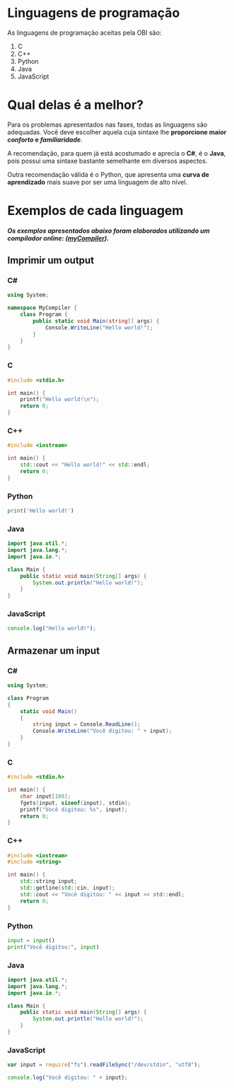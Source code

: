 # Linguagens de programação

As linguagens de programação aceitas pela OBI são:

1. C
2. C++
3. Python
4. Java
5. JavaScript

# Qual delas é a melhor?

Para os problemas apresentados nas fases, todas as linguagens são adequadas. Você deve escolher aquela cuja sintaxe lhe **proporcione maior *conforto* e *familiaridade***.

A recomendação, para quem já está acostumado e aprecia o **C#**, é o **Java**, pois possui uma sintaxe bastante semelhante em diversos aspectos.

Outra recomendação válida é o Python, que apresenta uma **curva de aprendizado** mais suave por ser uma linguagem de alto nível.

# Exemplos de cada linguagem

##### Os exemplos apresentados abaixo foram elaborados utilizando um compilador online: ([myCompiler](https://www.mycompiler.io/pt)).

## Imprimir um output

### C#

```cs
using System;

namespace MyCompiler {
    class Program {
        public static void Main(string[] args) {
            Console.WriteLine("Hello world!");
        }
    }
}
```

### C

```c
#include <stdio.h>

int main() {
    printf("Hello world!\n");
    return 0;
}
```

### C++

```cpp
#include <iostream>

int main() {
    std::cout << "Hello world!" << std::endl;
    return 0;
}
```

### Python

```python
print('Hello world!')
```

### Java

```java
import java.util.*;
import java.lang.*;
import java.io.*;

class Main {
    public static void main(String[] args) {
        System.out.println("Hello world!");
    }
}
```

### JavaScript

```js
console.log("Hello world!");
```

## Armazenar um input

### C#

```cs
using System;

class Program
{
    static void Main()
    {
        string input = Console.ReadLine();
        Console.WriteLine("Você digitou: " + input);
    }
}

```

### C

```c
#include <stdio.h>

int main() {
    char input[100];
    fgets(input, sizeof(input), stdin);
    printf("Você digitou: %s", input);
    return 0;
}
```

### C++

```cpp
#include <iostream>
#include <string>

int main() {
    std::string input;
    std::getline(std::cin, input);
    std::cout << "Você digitou: " << input << std::endl;
    return 0;
}

```

### Python

```python
input = input()
print("Você digitou:", input)
```

### Java

```java
import java.util.*;
import java.lang.*;
import java.io.*;

class Main {
    public static void main(String[] args) {
        System.out.println("Hello world!");
    }
}
```

### JavaScript

```js
var input = require("fs").readFileSync("/dev/stdin", "utf8");

console.log("Você digitou: " + input);
```
